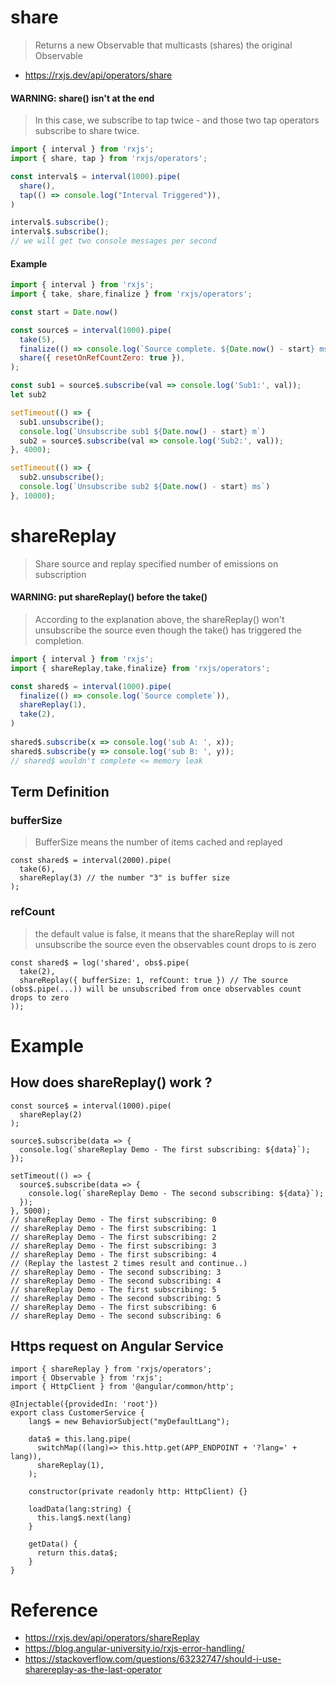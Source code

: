 # share
> Returns a new Observable that multicasts (shares) the original Observable
- https://rxjs.dev/api/operators/share
#### WARNING: share() isn't at the end
> In this case, we subscribe to tap twice - and those two tap operators subscribe to share twice.
```javascript
import { interval } from 'rxjs';
import { share, tap } from 'rxjs/operators';

const interval$ = interval(1000).pipe(
  share(),
  tap(() => console.log("Interval Triggered")),
)

interval$.subscribe();
interval$.subscribe();
// we will get two console messages per second
```
#### Example
```javascript
import { interval } from 'rxjs';
import { take, share,finalize } from 'rxjs/operators';

const start = Date.now()

const source$ = interval(1000).pipe(
  take(5),
  finalize(() => console.log(`Source complete. ${Date.now() - start} ms`)), // Execute when the observable completes
  share({ resetOnRefCountZero: true }),
);

const sub1 = source$.subscribe(val => console.log('Sub1:', val));
let sub2

setTimeout(() => {
  sub1.unsubscribe();
  console.log(`Unsubscribe sub1 ${Date.now() - start} m`)
  sub2 = source$.subscribe(val => console.log('Sub2:', val));
}, 4000);

setTimeout(() => {
  sub2.unsubscribe();
  console.log(`Unsubscribe sub2 ${Date.now() - start} ms`)
}, 10000);
```

# shareReplay
> Share source and replay specified number of emissions on subscription
#### WARNING: put shareReplay() before the take()
> According to the explanation above, the shareReplay() won't unsubscribe the source even though the take() has triggered the completion.
```javascript
import { interval } from 'rxjs';
import { shareReplay,take,finalize} from 'rxjs/operators';

const shared$ = interval(1000).pipe(
  finalize(() => console.log(`Source complete`)),
  shareReplay(1),
  take(2),
)
 
shared$.subscribe(x => console.log('sub A: ', x));
shared$.subscribe(y => console.log('sub B: ', y));
// shared$ wouldn't complete <= memory leak
```

## Term Definition
### bufferSize
> BufferSize means the number of items cached and replayed
```
const shared$ = interval(2000).pipe(
  take(6),
  shareReplay(3) // the number "3" is buffer size
);
```
### refCount
> the default value is false, it means that the shareReplay will not unsubscribe the source even the observables count drops to is zero  
```
const shared$ = log('shared', obs$.pipe(
  take(2),
  shareReplay({ bufferSize: 1, refCount: true }) // The source (obs$.pipe(...)) will be unsubscribed from once observables count drops to zero
));
```

# Example
## How does shareReplay() work ?
```
const source$ = interval(1000).pipe(
  shareReplay(2)
);

source$.subscribe(data => {
  console.log(`shareReplay Demo - The first subscribing: ${data}`);
});

setTimeout(() => {
  source$.subscribe(data => {
    console.log(`shareReplay Demo - The second subscribing: ${data}`);
  });
}, 5000);
// shareReplay Demo - The first subscribing: 0
// shareReplay Demo - The first subscribing: 1
// shareReplay Demo - The first subscribing: 2
// shareReplay Demo - The first subscribing: 3
// shareReplay Demo - The first subscribing: 4
// (Replay the lastest 2 times result and continue..)
// shareReplay Demo - The second subscribing: 3
// shareReplay Demo - The second subscribing: 4
// shareReplay Demo - The first subscribing: 5
// shareReplay Demo - The second subscribing: 5
// shareReplay Demo - The first subscribing: 6
// shareReplay Demo - The second subscribing: 6
```
## Https request on Angular Service
```
import { shareReplay } from 'rxjs/operators';
import { Observable } from 'rxjs';
import { HttpClient } from '@angular/common/http';

@Injectable({providedIn: 'root'})
export class CustomerService {
    lang$ = new BehaviorSubject("myDefaultLang");

    data$ = this.lang.pipe(
      switchMap((lang)=> this.http.get(APP_ENDPOINT + '?lang=' + lang)),
      shareReplay(1),
    );

    constructor(private readonly http: HttpClient) {}

    loadData(lang:string) {
      this.lang$.next(lang)
    }
    
    getData() {
      return this.data$;
    }
}
```
# Reference
- https://rxjs.dev/api/operators/shareReplay
- https://blog.angular-university.io/rxjs-error-handling/
- https://stackoverflow.com/questions/63232747/should-i-use-sharereplay-as-the-last-operator

